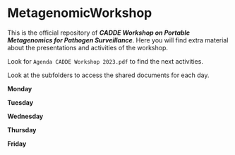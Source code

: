 # MetagenomicWorkshop
This is the official repository of **_CADDE Workshop on Portable Metagenomics for Pathogen Surveillance_**. Here you will find extra 
material about the presentations and activities of the workshop.

Look for ```Agenda CADDE Workshop 2023.pdf``` to find the next activities.

Look at the subfolders to access the shared documents for each day.

**Monday**

**Tuesday**

**Wednesday**

**Thursday**

**Friday**

